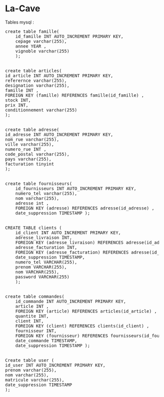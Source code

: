# La-Cave


Tables mysql :

 <pre>
create table famille(
    id_famille INT AUTO_INCREMENT PRIMARY KEY,
    cepage varchar(255),
    annee YEAR ,
    vignoble varchar(255)
    );


create table articles( 
id_article INT AUTO_INCREMENT PRIMARY KEY, 
referernce varchar(255), 
designation varchar(255), 
famille INT ,
FOREIGN KEY (famille) REFERENCES famille(id_famille) , 
stock INT,
prix INT, 
conditionnement varchar(255) 
);


create table adresse(  
id_adresse INT AUTO_INCREMENT PRIMARY KEY,  
nom_rue varchar(255),  
ville varchar(255),  
numero_rue INT , 
code_postal varchar(255), 
pays varchar(255), 
facturation tinyint
);


create table fournisseurs( 
    id_fournisseurs INT AUTO_INCREMENT PRIMARY KEY, 
    numero_tel varchar(255), 
    nom varchar(255),
    adresse int ,
    FOREIGN KEY (adresse) REFERENCES adresse(id_adresse) , 
    date_suppression TIMESTAMP );


CREATE TABLE clients (
    id_client INT AUTO_INCREMENT PRIMARY KEY,
    adresse_livraison INT,
    FOREIGN KEY (adresse_livraison) REFERENCES adresse(id_adresse),
    adresse_facturation INT,
    FOREIGN KEY (adresse_facturation) REFERENCES adresse(id_adresse),
    date_suppression TIMESTAMP,
    numero_tel VARCHAR(255),
    prenom VARCHAR(255),
    nom VARCHAR(255),
    password VARCHAR(255)
    );


create table commandes(  
    id_commande INT AUTO_INCREMENT PRIMARY KEY,  
    article INT , 
    FOREIGN KEY (article) REFERENCES articles(id_article) ,  
    quantite INT, 
    client INT,  
    FOREIGN KEY (client) REFERENCES clients(id_client) ,  
    fournisseur INT, 
    FOREIGN KEY (fournisseur) REFERENCES fournisseurs(id_fournisseurs) , 
    date_commande TIMESTAMP, 
    date_suppression TIMESTAMP );


Create table user ( 
id_user INT AUTO_INCREMENT PRIMARY KEY,  
prenom varchar(255), 
nom varchar(255), 
matricule varchar(255), 
date_suppression TIMESTAMP 
);
</pre>
